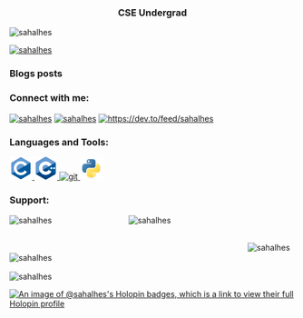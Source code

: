 <h3 align="center">CSE Undergrad</h3>

<p align="left"> <img src="https://komarev.com/ghpvc/?username=sahalhes&label=Profile%20views&color=0e75b6&style=flat" alt="sahalhes" /> </p>

<p align="left"> <a href="https://github.com/ryo-ma/github-profile-trophy"><img src="https://github-profile-trophy.vercel.app/?username=sahalhes" alt="sahalhes" /></a> </p>

### Blogs posts
<!-- BLOG-POST-LIST:START -->
<!-- BLOG-POST-LIST:END -->

<h3 align="left">Connect with me:</h3>
<p align="left">
<a href="https://dev.to/sahalhes" target="blank"><img align="center" src="https://raw.githubusercontent.com/rahuldkjain/github-profile-readme-generator/master/src/images/icons/Social/devto.svg" alt="sahalhes" height="30" width="40" /></a>
<a href="https://linkedin.com/in/sahalhes" target="blank"><img align="center" src="https://raw.githubusercontent.com/rahuldkjain/github-profile-readme-generator/master/src/images/icons/Social/linked-in-alt.svg" alt="sahalhes" height="30" width="40" /></a>
<!-- <a href="https://www.hackerrank.com/sahalhes" target="blank"><img align="center" src="https://raw.githubusercontent.com/rahuldkjain/github-profile-readme-generator/master/src/images/icons/Social/hackerrank.svg" alt="sahalhes" height="30" width="40" /></a> -->
<a href="/https://dev.to/feed/sahalhes" target="blank"><img align="center" src="https://raw.githubusercontent.com/rahuldkjain/github-profile-readme-generator/master/src/images/icons/Social/rss.svg" alt="https://dev.to/feed/sahalhes" height="30" width="40" /></a>
</p>

<h3 align="left">Languages and Tools:</h3>
<p align="left"> <a href="https://www.cprogramming.com/" target="_blank" rel="noreferrer"> <img src="https://raw.githubusercontent.com/devicons/devicon/master/icons/c/c-original.svg" alt="c" width="40" height="40"/> </a> <a href="https://www.w3schools.com/cpp/" target="_blank" rel="noreferrer"> <img src="https://raw.githubusercontent.com/devicons/devicon/master/icons/cplusplus/cplusplus-original.svg" alt="cplusplus" width="40" height="40"/> </a> <a href="https://git-scm.com/" target="_blank" rel="noreferrer"> <img src="https://www.vectorlogo.zone/logos/git-scm/git-scm-icon.svg" alt="git" width="40" height="40"/> </a> <a href="https://www.python.org" target="_blank" rel="noreferrer"> <img src="https://raw.githubusercontent.com/devicons/devicon/master/icons/python/python-original.svg" alt="python" width="40" height="40"/> </a> </p>

<h3 align="left">Support:</h3>
<p><a href="https://www.buymeacoffee.com/sahalhes"> <img align="left" src="https://cdn.buymeacoffee.com/buttons/v2/default-yellow.png" height="50" width="210" alt="sahalhes" /></a><a href="https://ko-fi.com/sahalhes"> <img align="left" src="https://cdn.ko-fi.com/cdn/kofi3.png?v=3" height="50" width="210" alt="sahalhes" /></a></p><br><br>

<p><img align="left" src="https://github-readme-stats.vercel.app/api/top-langs?username=sahalhes&show_icons=true&locale=en&layout=compact" alt="sahalhes" /></p>

<p>&nbsp;<img align="center" src="https://github-readme-stats.vercel.app/api?username=sahalhes&show_icons=true&locale=en" alt="sahalhes" /></p>

<p><img align="center" src="https://github-readme-streak-stats.herokuapp.com/?user=sahalhes&" alt="sahalhes" /></p>




[![An image of @sahalhes's Holopin badges, which is a link to view their full Holopin profile](https://holopin.me/sahalhes)](https://holopin.io/@sahalhes)



<!---
sahalhes/sahalhes is a ✨ special ✨ repository because its `README.md` (this file) appears on your GitHub profile.
You can click the Preview link to take a look at your changes.
--->
